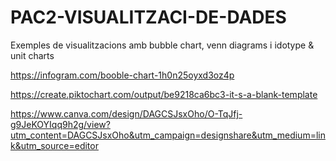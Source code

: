 # PAC2-VISUALITZACI-DE-DADES
Exemples de visualitzacions amb bubble chart, venn diagrams i idotype &amp; unit charts

https://infogram.com/booble-chart-1h0n25oyxd3oz4p

https://create.piktochart.com/output/be9218ca6bc3-it-s-a-blank-template

https://www.canva.com/design/DAGCSJsxOho/O-TqJfj-g9JeKOYIqq9h2g/view?utm_content=DAGCSJsxOho&utm_campaign=designshare&utm_medium=link&utm_source=editor
